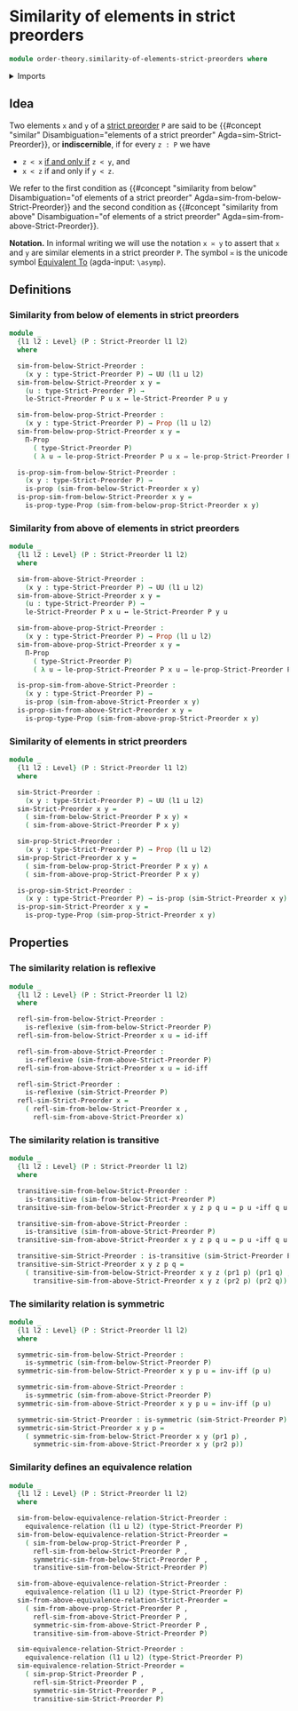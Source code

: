 # Similarity of elements in strict preorders

```agda
module order-theory.similarity-of-elements-strict-preorders where
```

<details><summary>Imports</summary>

```agda
open import foundation.binary-relations
open import foundation.cartesian-product-types
open import foundation.conjunction
open import foundation.dependent-pair-types
open import foundation.equivalence-relations
open import foundation.equivalences
open import foundation.fundamental-theorem-of-identity-types
open import foundation.identity-types
open import foundation.large-binary-relations
open import foundation.logical-equivalences
open import foundation.propositions
open import foundation.subtypes
open import foundation.torsorial-type-families
open import foundation.universe-levels

open import order-theory.strict-preorders
```

</details>

## Idea

Two elements `x` and `y` of a
[strict preorder](order-theory.strict-preorders.md) `P` are said to be
{{#concept "similar" Disambiguation="elements of a strict preorder" Agda=sim-Strict-Preorder}},
or **indiscernible**, if for every `z : P` we have

- `z < x` [if and only if](foundation.logical-equivalences.md) `z < y`, and
- `x < z` if and only if `y < z`.

We refer to the first condition as
{{#concept "similarity from below" Disambiguation="of elements of a strict preorder" Agda=sim-from-below-Strict-Preorder}}
and the second condition as
{{#concept "similarity from above" Disambiguation="of elements of a strict preorder" Agda=sim-from-above-Strict-Preorder}}.

**Notation.** In informal writing we will use the notation `x ≍ y` to assert
that `x` and `y` are similar elements in a strict preorder `P`. The symbol `≍`
is the unicode symbol [Equivalent To](https://codepoints.net/U+224d)
(agda-input: `\asymp`).

## Definitions

### Similarity from below of elements in strict preorders

```agda
module _
  {l1 l2 : Level} (P : Strict-Preorder l1 l2)
  where

  sim-from-below-Strict-Preorder :
    (x y : type-Strict-Preorder P) → UU (l1 ⊔ l2)
  sim-from-below-Strict-Preorder x y =
    (u : type-Strict-Preorder P) →
    le-Strict-Preorder P u x ↔ le-Strict-Preorder P u y

  sim-from-below-prop-Strict-Preorder :
    (x y : type-Strict-Preorder P) → Prop (l1 ⊔ l2)
  sim-from-below-prop-Strict-Preorder x y =
    Π-Prop
      ( type-Strict-Preorder P)
      ( λ u → le-prop-Strict-Preorder P u x ⇔ le-prop-Strict-Preorder P u y)

  is-prop-sim-from-below-Strict-Preorder :
    (x y : type-Strict-Preorder P) →
    is-prop (sim-from-below-Strict-Preorder x y)
  is-prop-sim-from-below-Strict-Preorder x y =
    is-prop-type-Prop (sim-from-below-prop-Strict-Preorder x y)
```

### Similarity from above of elements in strict preorders

```agda
module _
  {l1 l2 : Level} (P : Strict-Preorder l1 l2)
  where

  sim-from-above-Strict-Preorder :
    (x y : type-Strict-Preorder P) → UU (l1 ⊔ l2)
  sim-from-above-Strict-Preorder x y =
    (u : type-Strict-Preorder P) →
    le-Strict-Preorder P x u ↔ le-Strict-Preorder P y u

  sim-from-above-prop-Strict-Preorder :
    (x y : type-Strict-Preorder P) → Prop (l1 ⊔ l2)
  sim-from-above-prop-Strict-Preorder x y =
    Π-Prop
      ( type-Strict-Preorder P)
      ( λ u → le-prop-Strict-Preorder P x u ⇔ le-prop-Strict-Preorder P y u)

  is-prop-sim-from-above-Strict-Preorder :
    (x y : type-Strict-Preorder P) →
    is-prop (sim-from-above-Strict-Preorder x y)
  is-prop-sim-from-above-Strict-Preorder x y =
    is-prop-type-Prop (sim-from-above-prop-Strict-Preorder x y)
```

### Similarity of elements in strict preorders

```agda
module _
  {l1 l2 : Level} (P : Strict-Preorder l1 l2)
  where

  sim-Strict-Preorder :
    (x y : type-Strict-Preorder P) → UU (l1 ⊔ l2)
  sim-Strict-Preorder x y =
    ( sim-from-below-Strict-Preorder P x y) ×
    ( sim-from-above-Strict-Preorder P x y)

  sim-prop-Strict-Preorder :
    (x y : type-Strict-Preorder P) → Prop (l1 ⊔ l2)
  sim-prop-Strict-Preorder x y =
    ( sim-from-below-prop-Strict-Preorder P x y) ∧
    ( sim-from-above-prop-Strict-Preorder P x y)

  is-prop-sim-Strict-Preorder :
    (x y : type-Strict-Preorder P) → is-prop (sim-Strict-Preorder x y)
  is-prop-sim-Strict-Preorder x y =
    is-prop-type-Prop (sim-prop-Strict-Preorder x y)
```

## Properties

### The similarity relation is reflexive

```agda
module _
  {l1 l2 : Level} (P : Strict-Preorder l1 l2)
  where

  refl-sim-from-below-Strict-Preorder :
    is-reflexive (sim-from-below-Strict-Preorder P)
  refl-sim-from-below-Strict-Preorder x u = id-iff

  refl-sim-from-above-Strict-Preorder :
    is-reflexive (sim-from-above-Strict-Preorder P)
  refl-sim-from-above-Strict-Preorder x u = id-iff

  refl-sim-Strict-Preorder :
    is-reflexive (sim-Strict-Preorder P)
  refl-sim-Strict-Preorder x =
    ( refl-sim-from-below-Strict-Preorder x ,
      refl-sim-from-above-Strict-Preorder x)
```

### The similarity relation is transitive

```agda
module _
  {l1 l2 : Level} (P : Strict-Preorder l1 l2)
  where

  transitive-sim-from-below-Strict-Preorder :
    is-transitive (sim-from-below-Strict-Preorder P)
  transitive-sim-from-below-Strict-Preorder x y z p q u = p u ∘iff q u

  transitive-sim-from-above-Strict-Preorder :
    is-transitive (sim-from-above-Strict-Preorder P)
  transitive-sim-from-above-Strict-Preorder x y z p q u = p u ∘iff q u

  transitive-sim-Strict-Preorder : is-transitive (sim-Strict-Preorder P)
  transitive-sim-Strict-Preorder x y z p q =
    ( transitive-sim-from-below-Strict-Preorder x y z (pr1 p) (pr1 q) ,
      transitive-sim-from-above-Strict-Preorder x y z (pr2 p) (pr2 q))
```

### The similarity relation is symmetric

```agda
module _
  {l1 l2 : Level} (P : Strict-Preorder l1 l2)
  where

  symmetric-sim-from-below-Strict-Preorder :
    is-symmetric (sim-from-below-Strict-Preorder P)
  symmetric-sim-from-below-Strict-Preorder x y p u = inv-iff (p u)

  symmetric-sim-from-above-Strict-Preorder :
    is-symmetric (sim-from-above-Strict-Preorder P)
  symmetric-sim-from-above-Strict-Preorder x y p u = inv-iff (p u)

  symmetric-sim-Strict-Preorder : is-symmetric (sim-Strict-Preorder P)
  symmetric-sim-Strict-Preorder x y p =
    ( symmetric-sim-from-below-Strict-Preorder x y (pr1 p) ,
      symmetric-sim-from-above-Strict-Preorder x y (pr2 p))
```

### Similarity defines an equivalence relation

```agda
module _
  {l1 l2 : Level} (P : Strict-Preorder l1 l2)
  where

  sim-from-below-equivalence-relation-Strict-Preorder :
    equivalence-relation (l1 ⊔ l2) (type-Strict-Preorder P)
  sim-from-below-equivalence-relation-Strict-Preorder =
    ( sim-from-below-prop-Strict-Preorder P ,
      refl-sim-from-below-Strict-Preorder P ,
      symmetric-sim-from-below-Strict-Preorder P ,
      transitive-sim-from-below-Strict-Preorder P)

  sim-from-above-equivalence-relation-Strict-Preorder :
    equivalence-relation (l1 ⊔ l2) (type-Strict-Preorder P)
  sim-from-above-equivalence-relation-Strict-Preorder =
    ( sim-from-above-prop-Strict-Preorder P ,
      refl-sim-from-above-Strict-Preorder P ,
      symmetric-sim-from-above-Strict-Preorder P ,
      transitive-sim-from-above-Strict-Preorder P)

  sim-equivalence-relation-Strict-Preorder :
    equivalence-relation (l1 ⊔ l2) (type-Strict-Preorder P)
  sim-equivalence-relation-Strict-Preorder =
    ( sim-prop-Strict-Preorder P ,
      refl-sim-Strict-Preorder P ,
      symmetric-sim-Strict-Preorder P ,
      transitive-sim-Strict-Preorder P)
```
